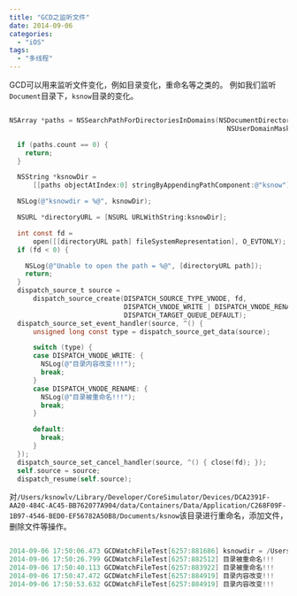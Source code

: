 ```yaml
---
title: "GCD之监听文件"
date: 2014-09-06
categories:
  - "iOS"
tags:
  - "多线程"
---
```

<!--more-->

GCD可以用来监听文件变化，例如目录变化，重命名等之类的。
例如我们监听`Document`目录下，`ksnow`目录的变化。
<!--more-->

``` objective-c

NSArray *paths = NSSearchPathForDirectoriesInDomains(NSDocumentDirectory,
                                                       NSUserDomainMask, YES);

  if (paths.count == 0) {
    return;
  }

  NSString *ksnowDir =
      [[paths objectAtIndex:0] stringByAppendingPathComponent:@"ksnow"];

  NSLog(@"ksnowdir = %@", ksnowDir);

  NSURL *directoryURL = [NSURL URLWithString:ksnowDir];

  int const fd =
      open([[directoryURL path] fileSystemRepresentation], O_EVTONLY);
  if (fd < 0) {

    NSLog(@"Unable to open the path = %@", [directoryURL path]);
    return;
  }
  dispatch_source_t source =
      dispatch_source_create(DISPATCH_SOURCE_TYPE_VNODE, fd,
                             DISPATCH_VNODE_WRITE | DISPATCH_VNODE_RENAME,
                             DISPATCH_TARGET_QUEUE_DEFAULT);
  dispatch_source_set_event_handler(source, ^() {
      unsigned long const type = dispatch_source_get_data(source);

      switch (type) {
      case DISPATCH_VNODE_WRITE: {
        NSLog(@"目录内容改变!!!");
        break;
      }
      case DISPATCH_VNODE_RENAME: {
        NSLog(@"目录被重命名!!!");
        break;
      }

      default:
        break;
      }
  });
  dispatch_source_set_cancel_handler(source, ^() { close(fd); });
  self.source = source;
  dispatch_resume(self.source);

```

对`/Users/ksnowlv/Library/Developer/CoreSimulator/Devices/DCA2391F-AA20-484C-AC45-BB762077A904/data/Containers/Data/Application/C268F09F-1B97-4546-BED0-EF56782A50B8/Documents/ksnow`该目录进行重命名，添加文件，删除文件等操作。

```objective-c

2014-09-06 17:50:06.473 GCDWatchFileTest[6257:881686] ksnowdir = /Users/ksnowlv/Library/Developer/CoreSimulator/Devices/DCA2391F-AA20-484C-AC45-BB762077A904/data/Containers/Data/Application/C268F09F-1B97-4546-BED0-EF56782A50B8/Documents/ksnow
2014-09-06 17:50:26.799 GCDWatchFileTest[6257:882512] 目录被重命名!!!
2014-09-06 17:50:40.113 GCDWatchFileTest[6257:883922] 目录被重命名!!!
2014-09-06 17:50:47.472 GCDWatchFileTest[6257:884919] 目录内容改变!!!
2014-09-06 17:50:53.632 GCDWatchFileTest[6257:884919] 目录内容改变!!!

```
